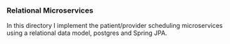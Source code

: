 ### Relational Microservices ###

In this directory I implement the patient/provider scheduling microservices using a relational data model, postgres and Spring JPA.  